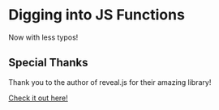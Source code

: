 # Digging into JS Functions

Now with less typos!

## Special Thanks
Thank you to the author of reveal.js for their amazing library!

[Check it out here!](https://github.com/hakimel/reveal.js/)

